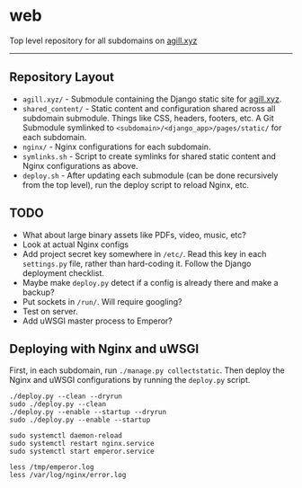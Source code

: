 # web

Top level repository for all subdomains on [agill.xyz](https://agill.xyz)

---

## Repository Layout

* `agill.xyz/` - Submodule containing the Django static site for [agill.xyz](https://agill.xyz).
* `shared_content/` - Static content and configuration shared across all subdomain submodule. Things like CSS, headers, footers, etc. A Git Submodule symlinked to `<subdomain>/<django_app>/pages/static/` for each subdomain.
* `nginx/` - Nginx configurations for each subdomain.
* `symlinks.sh` - Script to create symlinks for shared static content and Nginx configurations as above.
* `deploy.sh` - After updating each submodule (can be done recursively from the top level), run the deploy script to reload Nginx, etc.

## TODO

* What about large binary assets like PDFs, video, music, etc?
* Look at actual Nginx configs
* Add project secret key somewhere in `/etc/`. Read this key in each `settings.py` file, rather than hard-coding it. Follow the Django deployment checklist.
* Maybe make `deploy.py` detect if a config is already there and make a backup?
* Put sockets in `/run/`. Will require googling?
* Test on server.
* Add uWSGI master process to Emperor?

## Deploying with Nginx and uWSGI

First, in each subdomain, run `./manage.py collectstatic`. Then deploy the Nginx and uWSGI configurations by running the `deploy.py` script.

```shell
./deploy.py --clean --dryrun
sudo ./deploy.py --clean
./deploy.py --enable --startup --dryrun
sudo ./deploy.py --enable --startup

sudo systemctl daemon-reload
sudo systemctl restart nginx.service
sudo systemctl start emperor.service

less /tmp/emperor.log
less /var/log/nginx/error.log
```
